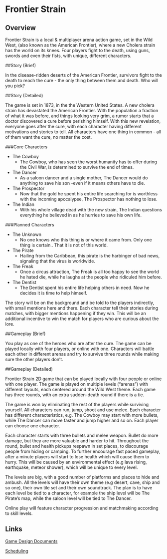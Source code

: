 # Frontier Strain 


## Overview

Frontier Strain is a local & multiplayer arena action game, set in the Wild West, (also known as the  American Frontier), where a new Cholera strain has the world on its knees. Four players fight to the death, using guns, swords and even their fists, with unique, different characters. 


##Story (Brief)

In the disease-ridden deserts of the American Frontier, survivors fight to the death to reach the cure - the only thing between them and death. Who will you pick? 


##Story (Detailed)

The game is set in 1873, in the the Western United States. A new cholera strain has devastated  the American Frontier. With the population a fraction of what it was before, and things looking very grim, a rumor starts that a doctor discovered a cure before perishing himself. With this new revelation, everyone goes after the cure, with each character having different motivations and stories to tell. All characters have one thing in common - all of them want the cure, no matter the cost.


###Core Characters

* The Cowboy
  * The Cowboy, who has seen the worst humanity has to offer during the Civil War, is determined to survive the end of times.
* The Dancer
  * As a saloon dancer and a single mother, The Dancer would do anything to save his son -even if it means others have to die.
* The Prospector
  * Now that the gold he spent his entire life searching for is worthless with the incoming apocalypse, The Prospector has nothing to lose.
* The Indian
  * With his whole village dead with the new strain, The Indian questions everything he believed in as he hurries to save his own life.


###Planned Characters

* The Unknown
  * No one knows who this thing is or where it came from. Only one thing is certain.. That it is not of this world.
* The Pirate
  * Hailing from the Caribbean, this pirate is the harbinger of bad news, signaling that the virus is worldwide.
* The Freak
  * Once a circus attraction, The Freak is all too happy to see the world he hated die, while he laughs at the people who ridiculed him before.
* The Dentist
  * The Dentist spent his entire life helping others in need. Now he decides it is time to help himself.

The story will be on the background and be told to the players indirectly, with small mentions here and there. Each character tell their stories during matches, with bigger mentions happening if they win. This will be an additional incentive to win the match for players who are curious about the lore.


##Gameplay (Brief)

You play as one of the heroes who are after the cure. The game can be played locally with four players, or online with one. Characters will battle each other in different arenas and try to survive three rounds while making sure the other players don’t.


##Gameplay (Detailed)

Frontier Strain 2D game that can be played locally with four people or online with one player. The game is played on multiple levels (“arenas”) with different layouts, each centered around the Wild West theme. Each game has three rounds, with an extra sudden-death round if there is a tie.

The game is won by eliminating the rest of the players while surviving yourself. All characters can run, jump, shoot and use melee. Each character has different characteristics, e.g. The Cowboy may start with more bullets, while The Dancer can move faster and jump higher and so on. Each player can choose one character.

Each character starts with three bullets and melee weapon. Bullet do more damage, but they are more valuable and harder to hit. Throughout the round, bullet and health pickups respawn in set places, to discourage people from hiding or camping. To further encourage fast paced gameplay, after a minute players will start to lose health which will cause them to hurry. This will be caused by an environmental effect (e.g lava rising, earthquake, meteor shower), which will be unique to every level.

The levels are big, with a good number of platforms and places to hide and ambush. All the levels will have their own theme (e.g desert, cave, ship and so one), their own tile set and their own soundtrack. The plan is to have each level be tied to a character, for example the ship level will be The Pirate’s map, while the saloon level will be tied to The Dancer.

Online play will feature character progression and matchmaking according to skill levels.


## Links

[Game Design Documents](https://www.dropbox.com/s/vq6zpal5q5j02xv/FSDesignDocument.docx?dl=0=)

[Scheduling](https://www.dropbox.com/s/dpmncjq4rl9r1jn/FSgantt.pdf?dl=0)
